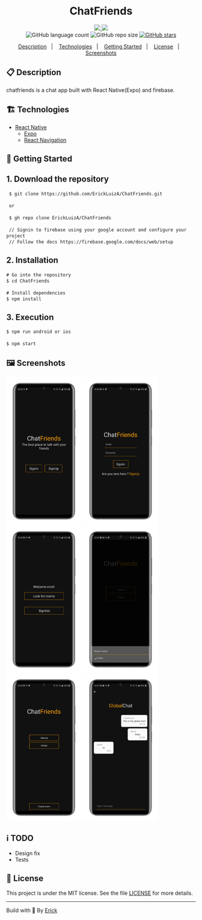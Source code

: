 <h1 align="center"> ChatFriends </h1>

<p align="center">
  <a href="https://github.com/ErickLuizA/ChatFriends/graphs/commit-activity" alt="Maintenance">
    <img src="https://img.shields.io/badge/Maintained%3F-yes-1EAE72.svg" />
  </a>

  <a href="./LICENSE" alt="License: MIT">
    <img src="https://img.shields.io/badge/License-MIT-1EAE72.svg" />
  </a>

<br/>

<img alt="GitHub language count" src="https://img.shields.io/github/languages/count/ErickLuizA/ChatFriends?color=blue">

<img alt="GitHub repo size" src="https://img.shields.io/github/repo-size/ErickLuizA/ChatFriends">

<a href="https://github.com/ErickLuizA/ChatFriends/stargazers">
  <img alt="GitHub stars" src="https://img.shields.io/github/stars/ErickLuizA/ChatFriends?style=social">
</a>

<p align="center">
  <a href="#clipboard-description">Description</a>&nbsp;&nbsp;&nbsp;|&nbsp;&nbsp;&nbsp;
  <a href="#building_construction-technologies">Technologies</a>&nbsp;&nbsp;&nbsp;|&nbsp;&nbsp;&nbsp;
  <a href="#rocket-getting-started">Getting Started</a>&nbsp;&nbsp;&nbsp;|&nbsp;&nbsp;&nbsp;
  <a href="#memo-license">License</a>&nbsp;&nbsp;&nbsp;|&nbsp;&nbsp;&nbsp;
  <a href="#framed_picture-screenshots">Screenshots</a>
</p>

## :clipboard: Description

chatfriends is a chat app built with React Native(Expo) and firebase.

## :building_construction: Technologies

- [React Native](https://reactnative.dev/)
  - [Expo](https://expo.io)
  - [React Navigation](https://reactnavigation.org/)


## :rocket: Getting Started

## 1. Download the repository

```shell
 $ git clone https://github.com/ErickLuizA/ChatFriends.git

 or 

 $ gh repo clone ErickLuizA/ChatFriends

 // Signin to firebase using your google account and configure your project
 // Follow the docs https://firebase.google.com/docs/web/setup
```

## 2. Installation

```shell
# Go into the repository
$ cd ChatFriends

# Install dependencies
$ npm install
```

## 3. Execution

```shell
$ npm run android or ios

$ npm start
```

## :framed_picture: Screenshots

<div>
  <img alt="SkyKow icon" src="./.github/Home.png"  width="200"/>
  <img alt="SkyKow icon" src="./.github/Signin.png"  width="200"/>
  <img alt="SkyKow icon" src="./.github/Dashboard.png"  width="200"/>
  <img alt="SkyKow icon" src="./.github/Create.png"  width="200"/>
  <img alt="SkyKow icon" src="./.github/Rooms.png"  width="200"/>
  <img alt="SkyKow icon" src="./.github/Chat.png"  width="200"/>
</div>

## :information_source: TODO
  - Design fix
  - Tests


## :memo: License

This project is under the MIT license. See the file [LICENSE](LICENSE) for more details.

---

Build with 💙 By [Erick](https://www.linkedin.com/in/erick-luiz-47151a1a4/)
